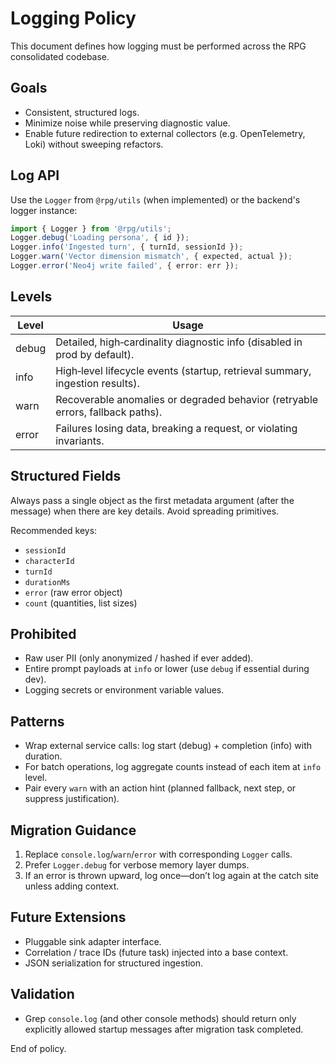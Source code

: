 # Logging Policy

This document defines how logging must be performed across the RPG consolidated codebase.

## Goals

- Consistent, structured logs.
- Minimize noise while preserving diagnostic value.
- Enable future redirection to external collectors (e.g. OpenTelemetry, Loki) without sweeping refactors.

## Log API

Use the `Logger` from `@rpg/utils` (when implemented) or the backend's logger instance:

```ts
import { Logger } from '@rpg/utils';
Logger.debug('Loading persona', { id });
Logger.info('Ingested turn', { turnId, sessionId });
Logger.warn('Vector dimension mismatch', { expected, actual });
Logger.error('Neo4j write failed', { error: err });
```

## Levels

| Level  | Usage                                                                                 |
|--------|----------------------------------------------------------------------------------------|
| debug  | Detailed, high‑cardinality diagnostic info (disabled in prod by default).             |
| info   | High‑level lifecycle events (startup, retrieval summary, ingestion results).          |
| warn   | Recoverable anomalies or degraded behavior (retryable errors, fallback paths).        |
| error  | Failures losing data, breaking a request, or violating invariants.                    |

## Structured Fields

Always pass a single object as the first metadata argument (after the message) when there are key details. Avoid spreading primitives.

Recommended keys:

- `sessionId`
- `characterId`
- `turnId`
- `durationMs`
- `error` (raw error object)
- `count` (quantities, list sizes)

## Prohibited

- Raw user PII (only anonymized / hashed if ever added).
- Entire prompt payloads at `info` or lower (use `debug` if essential during dev).
- Logging secrets or environment variable values.

## Patterns

- Wrap external service calls: log start (debug) + completion (info) with duration.
- For batch operations, log aggregate counts instead of each item at `info` level.
- Pair every `warn` with an action hint (planned fallback, next step, or suppress justification).

## Migration Guidance

1. Replace `console.log`/`warn`/`error` with corresponding `Logger` calls.
2. Prefer `Logger.debug` for verbose memory layer dumps.
3. If an error is thrown upward, log once—don’t log again at the catch site unless adding context.

## Future Extensions

- Pluggable sink adapter interface.
- Correlation / trace IDs (future task) injected into a base context.
- JSON serialization for structured ingestion.

## Validation

- Grep `console.log` (and other console methods) should return only explicitly allowed startup messages after migration task completed.

End of policy.

